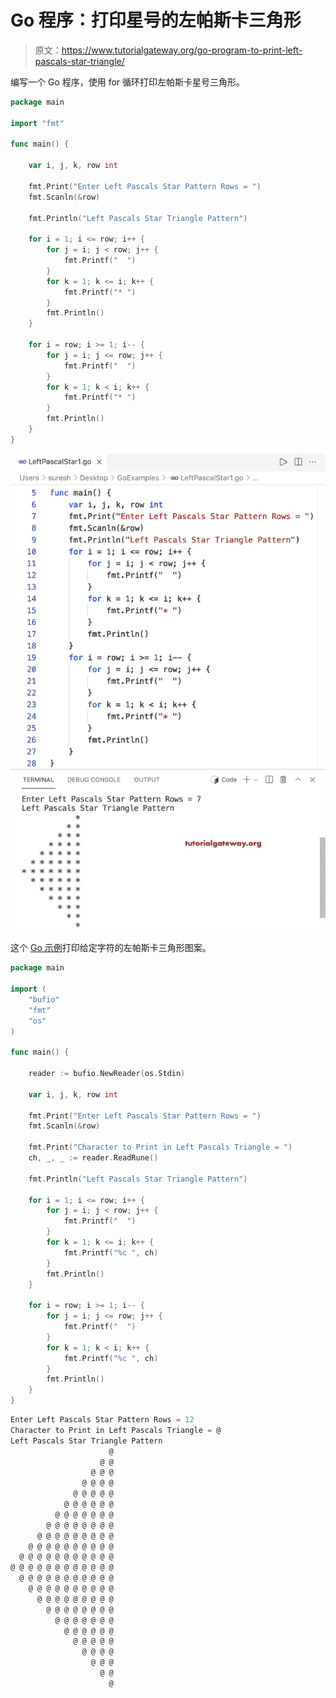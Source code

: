 # Go 程序：打印星号的左帕斯卡三角形

> 原文：<https://www.tutorialgateway.org/go-program-to-print-left-pascals-star-triangle/>

编写一个 Go 程序，使用 for 循环打印左帕斯卡星号三角形。

```go
package main

import "fmt"

func main() {

	var i, j, k, row int

	fmt.Print("Enter Left Pascals Star Pattern Rows = ")
	fmt.Scanln(&row)

	fmt.Println("Left Pascals Star Triangle Pattern")

	for i = 1; i <= row; i++ {
		for j = i; j < row; j++ {
			fmt.Printf("  ")
		}
		for k = 1; k <= i; k++ {
			fmt.Printf("* ")
		}
		fmt.Println()
	}

	for i = row; i >= 1; i-- {
		for j = i; j <= row; j++ {
			fmt.Printf("  ")
		}
		for k = 1; k < i; k++ {
			fmt.Printf("* ")
		}
		fmt.Println()
	}
}
```

![Go Program to Print Left Pascals Star Triangle](img/7eba1fdc72dba39b62632b2d36c7a864.png)

这个 [Go 示例](https://www.tutorialgateway.org/go-programs/)打印给定字符的左帕斯卡三角形图案。

```go
package main

import (
	"bufio"
	"fmt"
	"os"
)

func main() {

	reader := bufio.NewReader(os.Stdin)

	var i, j, k, row int

	fmt.Print("Enter Left Pascals Star Pattern Rows = ")
	fmt.Scanln(&row)

	fmt.Print("Character to Print in Left Pascals Triangle = ")
	ch, _, _ := reader.ReadRune()

	fmt.Println("Left Pascals Star Triangle Pattern")

	for i = 1; i <= row; i++ {
		for j = i; j < row; j++ {
			fmt.Printf("  ")
		}
		for k = 1; k <= i; k++ {
			fmt.Printf("%c ", ch)
		}
		fmt.Println()
	}

	for i = row; i >= 1; i-- {
		for j = i; j <= row; j++ {
			fmt.Printf("  ")
		}
		for k = 1; k < i; k++ {
			fmt.Printf("%c ", ch)
		}
		fmt.Println()
	}
}
```

```go
Enter Left Pascals Star Pattern Rows = 12
Character to Print in Left Pascals Triangle = @
Left Pascals Star Triangle Pattern
                      @ 
                    @ @ 
                  @ @ @ 
                @ @ @ @ 
              @ @ @ @ @ 
            @ @ @ @ @ @ 
          @ @ @ @ @ @ @ 
        @ @ @ @ @ @ @ @ 
      @ @ @ @ @ @ @ @ @ 
    @ @ @ @ @ @ @ @ @ @ 
  @ @ @ @ @ @ @ @ @ @ @ 
@ @ @ @ @ @ @ @ @ @ @ @ 
  @ @ @ @ @ @ @ @ @ @ @ 
    @ @ @ @ @ @ @ @ @ @ 
      @ @ @ @ @ @ @ @ @ 
        @ @ @ @ @ @ @ @ 
          @ @ @ @ @ @ @ 
            @ @ @ @ @ @ 
              @ @ @ @ @ 
                @ @ @ @ 
                  @ @ @ 
                    @ @ 
                      @
```